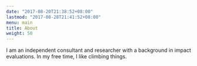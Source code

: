 ```yaml
---
date: "2017-08-20T21:38:52+08:00"
lastmod: "2017-08-28T21:41:52+08:00"
menu: main
title: About
weight: 50
---
```


I am an independent consultant and researcher with a background in impact evaluations.  In my free time, I like climbing things. 
